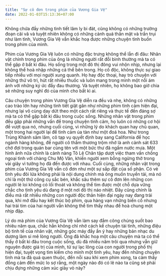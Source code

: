 ```yaml
---
title: "Sự cô đơn trong phim của Vương Gia Vệ"
date: 2022-01-03T15:13:36+07:00
---
```


Không chứa đầy những tình tiết lâm ly bi đát, cũng không có những trường đoạn cãi vã và tuyệt nhiên không có những cảnh quá thân mật và trần trụi như làm tình, Vương Gia Vệ vẫn khắc hoạ được những chuyện tình buồn trong phim của mình.

Phim của Vương Gia Vệ luôn có những đặc trưng không thể lẫn đi đâu: Nhân vật chính trong phim của ông là những người rất đỗi bình thường mà ta có thể gặp ở bất kì đâu. Họ sống trong một đô thị đông vui nhộn nhịp, nhưng lại không thể hoà nhập những cá thể bên trong. Họ cô độc, không thực sự giao tiếp nhiều với mọi người xung quanh. Họ hay độc thoại, hay trò chuyện với những thứ vô tri, hút rất nhiều thuốc và luôn mang trong mình một nỗi ám ảnh với những ký ức đầy đau thương. Và tuyệt nhiên, họ không bao giờ chia sẻ những suy nghĩ đó của mình cho bất kì ai.

Câu chuyện trong phim Vương Gia Vệ diễn ra đều và nhẹ, không có những cao trào lớn hay những tình tiết giật gân như những phim tình cảm hiện đại, nhưng lại vô cùng day dứt theo một cách rất riêng và thực tế đến đáng sợ mà ta có thể gặp bất kì đâu trong cuộc sống. Những nhân vật trong phim đều gặp phải những vấn đề trong chuyện tình cảm, họ luôn có những cơ hội để vượt qua nó, nhưng cuối cùng, vì những lý do khách quan hay chủ quan, một trong hai người lại để tình cảm úa tàn như một đoá hoa. Như trong Trùng Khánh sâm lâm, cô tạp vụ quyết định bay sang California để học ngành hàng không, để người cô thầm thương trộm nhớ là anh cảnh sát 633 chờ đợi trong quán bar cùng tên với một bức thư đã ngấm nước mưa. Một hình ảnh nữa chính là cảnh nàng Tô Lệ Chân tập dượt việc tham vấn chồng ngoại tình với chàng Chu Mộ Văn, khiến người xem bỗng ngừng thở trong vài giây vì tưởng họ đã đến được với nhau. Cuối cùng, những nhân vật trong phim của Vương Gia Vệ vẫn cô đơn như một sự sắp đặt của số phận. Có vẻ tình yêu đôi lứa không phải là nội dung chính mà ông muốn truyền tải, mà nó chỉ là một thứ công cụ sắc bén, khắc sâu thêm sự cô đơn lên những con người lẻ loi không có lối thoát và không thể tìm được một chỗ dựa vững chắc cho tình yêu dù đang ở một nơi đô thị náo nhiệt. Đây cũng chính là điều mà rất nhiều những con người độc thân hiện đại ngày nay đang trải qua, khi mở đầu hay kết thúc bộ phim, qua hàng vạn những biến cố nhưng hai trái tim của hai người vẫn không thể tìm thấy nhau để hoà chung một nhịp đập.

Lý do mà phim của Vương Gia Vệ vẫn làm say đắm công chúng suốt bao nhiêu năm qua, chắc hẳn không chỉ nhờ cách kể chuyện tài tình, những điệu bộ tinh tế của nhân vật, những góc máy đầy ẩn ý hay những bản nhạc du dương làm si mê lòng người. Ông đã khắc hoạ một câu chuyện mà ta có thể thấy ở bất kì đâu trong cuộc sống, dù đã nhiều năm trôi qua nhưng vẫn giữ nguyên được giá trị của mình, từ sự lạc lõng của con người trong phố thị hiện đại, tuyệt vọng tìm kiếm cho mình một tình yêu, hay đến những chuyện tình mà ta đã quá quen thuộc, đến nỗi sau khi xem phim xong, ta cảm thấy đồng cảm đến mức lo sợ rằng, một ngày nào đó có lẽ nào ta cũng sẽ phải chịu đựng những cảm xúc giày vò này?